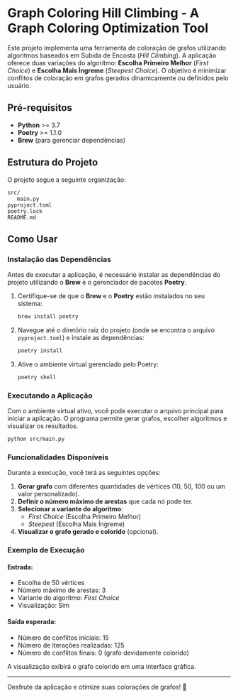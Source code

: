 # Graph Coloring Hill Climbing - A Graph Coloring Optimization Tool

Este projeto implementa uma ferramenta de coloração de grafos utilizando algoritmos baseados em Subida de Encosta (_Hill Climbing_). A aplicação oferece duas variações do algoritmo: **Escolha Primeiro Melhor** (_First Choice_) e **Escolha Mais Íngreme** (_Steepest Choice_). O objetivo é minimizar conflitos de coloração em grafos gerados dinamicamente ou definidos pelo usuário.

## Pré-requisitos

- **Python** >= 3.7
- **Poetry** >= 1.1.0
- **Brew** (para gerenciar dependências)

## Estrutura do Projeto

O projeto segue a seguinte organização:

```
src/
   main.py
pyproject.toml
poetry.lock
README.md
```

## Como Usar

### Instalação das Dependências

Antes de executar a aplicação, é necessário instalar as dependências do projeto utilizando o **Brew** e o gerenciador de pacotes **Poetry**.

1. Certifique-se de que o **Brew** e o **Poetry** estão instalados no seu sistema:

   ```bash
   brew install poetry
   ```

2. Navegue até o diretório raiz do projeto (onde se encontra o arquivo `pyproject.toml`) e instale as dependências:

   ```bash
   poetry install
   ```

3. Ative o ambiente virtual gerenciado pelo Poetry:
   ```bash
   poetry shell
   ```

### Executando a Aplicação

Com o ambiente virtual ativo, você pode executar o arquivo principal para iniciar a aplicação. O programa permite gerar grafos, escolher algoritmos e visualizar os resultados.

```bash
python src/main.py
```

### Funcionalidades Disponíveis

Durante a execução, você terá as seguintes opções:

1. **Gerar grafo** com diferentes quantidades de vértices (10, 50, 100 ou um valor personalizado).
2. **Definir o número máximo de arestas** que cada nó pode ter.
3. **Selecionar a variante do algoritmo**:
   - _First Choice_ (Escolha Primeiro Melhor)
   - _Steepest_ (Escolha Mais Íngreme)
4. **Visualizar o grafo gerado e colorido** (opcional).

### Exemplo de Execução

#### Entrada:

- Escolha de 50 vértices
- Número máximo de arestas: 3
- Variante do algoritmo: _First Choice_
- Visualização: Sim

#### Saída esperada:

- Número de conflitos iniciais: 15
- Número de iterações realizadas: 125
- Número de conflitos finais: 0 (grafo devidamente colorido)

A visualização exibirá o grafo colorido em uma interface gráfica.

---

Desfrute da aplicação e otimize suas colorações de grafos! 🚀

